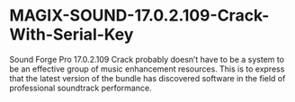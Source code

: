 # MAGIX-SOUND-17.0.2.109-Crack-With-Serial-Key
Sound Forge Pro 17.0.2.109 Crack probably doesn’t have to be a system to be an effective group of music enhancement resources. This is to express that the latest version of the bundle has discovered software in the field of professional soundtrack performance.
